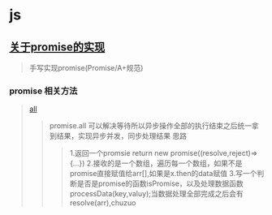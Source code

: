 # js 
## [关于promise的实现](./promise/promise.js)
> 手写实现promise(Promise/A+规范)
### promise 相关方法
> [all](./promise/promiseAll.js)
>> promise.all 可以解决等待所以异步操作全部的执行结束之后统一拿到结果，实现异步并发，同步处理结果
>>思路
>>>1.返回一个promsie return new promise((resolve,reject)=>{...})
>>>2.接收的是一个数组，遍历每一个数组，如果不是promise直接赋值给arr[],如果是x.then的data赋值
>>>3.写一个判断是否是promise的函数isPromise，以及处理数据函数processData(key,valuy);当数据处理全部完成之后会有resolve(arr),chuzuo